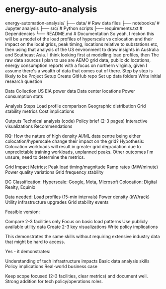 # energy-auto-analysis
energy-automation-analysis/
  ├── data/                # Raw data files
  ├── notebooks/          # Jupyter analysis
  ├── src/               # Python scripts
  ├── requirements.txt   # Dependencies
  └── README.md         # Documentation
    So yeah, I reckon this will be a model of the load profiles of hyperscale vs colocation and their impact on the local grids, peak timing, locations relative to substations etc, then using that analysis of the US environment to draw insights in Australia and Southeast Asia. I think looking first at modelling load profiles, then
    The raw data sources I plan to use are AEMO grid data, public dc locations, energy consumption reports with a focus on northern virginia, given I assume there's a wealth of data that comes out of there. Step by step is likely to be 
    Project Setup
Create GitHub repo
Set up data folders
Write initial research question

  Data Collection
US EIA power data
Data center locations
Power consumption stats

  Analysis Steps
Load profile comparison
Geographic distribution
Grid stability metrics
Cost implications

  Outputs
Technical analysis (code)
Policy brief (2-3 pages)
Interactive visualizations
Recommendations

  RQ: How the nature of high density AI/ML data centre being either colocation/hyperscale change their impact on the grid?
  Hypothesis: Colocation workloads will result in greater grid degradation due to unpredictable training workloads, unplanned peaks. Other outcomes I'm unsure, need to determine the metrics.

  Grid Impact Metrics:
Peak load timing/magnitude
Ramp rates (MW/minute)
Power quality variations
Grid frequency stability

  DC Classification:
Hyperscale: Google, Meta, Microsoft
Colocation: Digital Realty, Equinix

  Data needed:
Load profiles (15-min intervals)
Power density (kW/rack)
Utility infrastructure upgrades
Grid stability events

Feasible version:

Compare 2-3 facilities only
Focus on basic load patterns
Use publicly available utility data
Create 2-3 key visualizations
Write policy implications

This demonstrates the same skills without requiring extensive industry data that might be hard to access.

Yes - it demonstrates:

Understanding of tech infrastructure impacts
Basic data analysis skills
Policy implications
Real-world business case

Keep scope focused (2-3 facilities, clear metrics) and document well. Strong addition for tech policy/operations roles.
